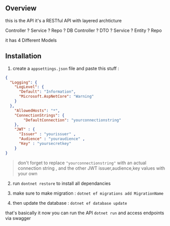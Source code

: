 ## Overview 

this is the API 
it's a RESTful API with layered archticture 


Controller ? Service ? Repo ? DB
Controller ? DTO ? Service ? Entity ? Repo


it has 4 Different Models 

## Installation 

1. create a `appsettings.json` file and paste this stuff : 
```json
{
  "Logging": {
    "LogLevel": {
      "Default": "Information",
      "Microsoft.AspNetCore": "Warning"
    }
  },
    "AllowedHosts": "*",
    "ConnectionStrings": {
        "DefaultConnection": "yourconnectionstring"
    }, 
    "JWT" : { 
      "Issuer" : "yourissuer" ,
      "Audience" : "youraudience" ,
      "Key" : "yoursecretkey"
    }
}

```

> don't forget to replace `"yourconnectionstring"` with an actual connection string , and the other JWT issuer,audience,key values with your own 

2. run `dontnet restore` to install all dependancies 

3. make sure to make migration : `dotnet ef migrations add MigrationName`

4. then update the database : `dotnet ef database update`

that's basically it
now you can run the API `dotnet run` and access endpoints via swagger 